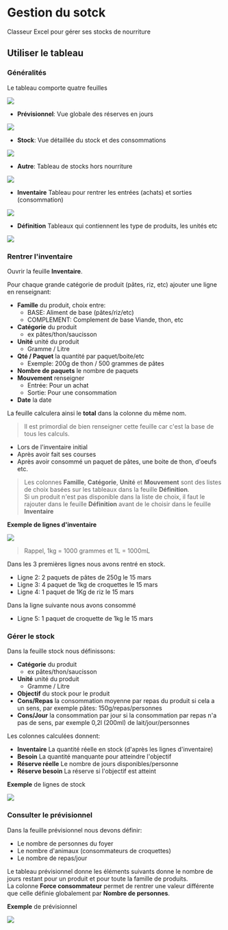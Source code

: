 # Gestion du sotck

Classeur Excel pour gérer ses stocks de nourriture

## Utiliser le tableau

### Généralités

Le tableau comporte quatre feuilles

![](onglets.png)

* **Prévisionnel**: Vue globale des réserves en jours

![](previsionnel.png)

* **Stock**: Vue détaillée du stock et des consommations

![](stock.png)

* **Autre**: Tableau de stocks hors nourriture

![](autre.png)

* **Inventaire** Tableau pour rentrer les entrées (achats) et sorties (consommation)
 
![](inventaire.png)

* **Définition** Tableaux qui contiennent les type de produits, les unités etc
 
![](definition.png)

### Rentrer l'inventaire

Ouvrir la feuille **Inventaire**.  

Pour chaque grande catégorie de produit (pâtes, riz, etc) ajouter une ligne en renseignant:
* **Famille** du produit, choix entre:
    * BASE: Aliment de base (pâtes/riz/etc)
    * COMPLEMENT: Complement de base Viande, thon, etc
* **Catégorie** du produit
    * ex pâtes/thon/saucisson
* **Unité** unité du produit
    * Gramme / Litre 
* **Qté / Paquet** la quantité par paquet/boite/etc
    * Exemple: 200g de thon / 500 grammes de pâtes
* **Nombre de paquets** le nombre de paquets
* **Mouvement** renseigner 
    * Entrée: Pour un achat
    * Sortie: Pour une consommation
* **Date** la date

La feuille calculera ainsi le **total** dans la colonne du même nom.

> Il est primordial de bien renseigner cette feuille car c'est la base de tous les calculs.  
* Lors de l'inventaire initial
* Après avoir fait ses courses
* Après avoir consommé un paquet de pâtes, une boite de thon, d'oeufs etc.
> Les colonnes **Famille**, **Catégorie**, **Unité** et **Mouvement** sont des listes de choix basées sur les tableaux dans la feuille **Définition**.  
Si un produit n'est pas disponible dans la liste de choix, il faut le rajouter dans le feuille **Définition** avant de le choisir dans le feuille **Inventaire**

**Exemple de lignes d'inventaire**

![](inventaire-exemple.png)

> Rappel, 1kg = 1000 grammes et 1L = 1000mL

Dans les 3 premières lignes nous avons rentré en stock.
* Ligne 2: 2 paquets de pâtes de 250g le 15 mars
* Ligne 3: 4 paquet de 1kg de croquettes le 15 mars
* Ligne 4: 1 paquet de 1Kg de riz le 15 mars

Dans la ligne suivante nous avons consommé

* Ligne 5: 1 paquet de croquette de 1kg le 15 mars


### Gérer le stock

Dans la feuille stock nous définissons:

* **Catégorie** du produit
    * ex pâtes/thon/saucisson
* **Unité** unité du produit
    * Gramme / Litre 
* **Objectif** du stock pour le produit
* **Cons/Repas** la consommation moyenne par repas du produit si cela a un sens, par exemple pâtes: 150g/repas/personnes
* **Cons/Jour** la consommation par jour si la consommation par repas n'a pas de sens, par exemple 0,2l (200ml) de lait/jour/personnes

Les colonnes calculées donnent:

* **Inventaire** La quantité réelle en stock (d'après les lignes d'inventaire)
* **Besoin** La quantité manquante pour atteindre l'objectif
* **Réserve réelle** Le nombre de jours disponibles/personne
* **Réserve besoin** La réserve si l'objectif est atteint

**Exemple** de lignes de stock

![](stock-exemple.png)

### Consulter le prévisionnel

Dans la feuille prévisionnel nous devons définir:
* Le nombre de personnes du foyer
* Le nombre d'animaux (consommateurs de croquettes)
* Le nombre de repas/jour

Le tableau prévisionnel donne les éléments suivants donne le nombre de jours restant pour un produit et pour toute la famille de produits.  
La colonne **Force consommateur** permet de rentrer une valeur différente que celle définie globalement par **Nombre de personnes**.

**Exemple** de prévisionnel

![](previsionnel-exemple.png)
